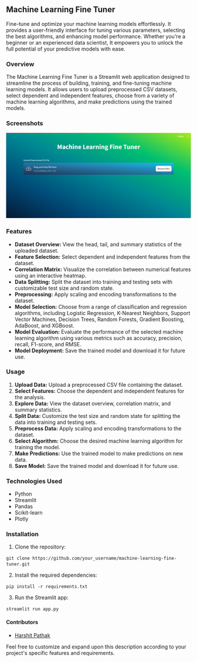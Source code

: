 ## Machine Learning Fine Tuner
Fine-tune and optimize your machine learning models effortlessly. It provides a user-friendly interface for tuning various parameters, selecting the best algorithms, and enhancing model performance. Whether you're a beginner or an experienced data scientist, It empowers you to unlock the full potential of your predictive models with ease.


### Overview
The Machine Learning Fine Tuner is a Streamlit web application designed to streamline the process of building, training, and fine-tuning machine learning models. It allows users to upload preprocessed CSV datasets, select dependent and independent features, choose from a variety of machine learning algorithms, and make predictions using the trained models.


### Screenshots
!["Image"](Screenshots/1.png)


### Features
- **Dataset Overview:** View the head, tail, and summary statistics of the uploaded dataset.
- **Feature Selection:** Select dependent and independent features from the dataset.
- **Correlation Matrix:** Visualize the correlation between numerical features using an interactive heatmap.
- **Data Splitting:** Split the dataset into training and testing sets with customizable test size and random state.
- **Preprocessing:** Apply scaling and encoding transformations to the dataset.
- **Model Selection:** Choose from a range of classification and regression algorithms, including Logistic Regression, K-Nearest Neighbors, Support Vector Machines, Decision Trees, Random Forests, Gradient Boosting, AdaBoost, and XGBoost.
- **Model Evaluation:** Evaluate the performance of the selected machine learning algorithm using various metrics such as accuracy, precision, recall, F1-score, and RMSE.
- **Model Deployment:** Save the trained model and download it for future use.

### Usage
1. **Upload Data:** Upload a preprocessed CSV file containing the dataset.
2. **Select Features:** Choose the dependent and independent features for the analysis.
3. **Explore Data:** View the dataset overview, correlation matrix, and summary statistics.
4. **Split Data:** Customize the test size and random state for splitting the data into training and testing sets.
5. **Preprocess Data:** Apply scaling and encoding transformations to the dataset.
6. **Select Algorithm:** Choose the desired machine learning algorithm for training the model.
7. **Make Predictions:** Use the trained model to make predictions on new data.
8. **Save Model:** Save the trained model and download it for future use.

### Technologies Used
- Python
- Streamlit
- Pandas
- Scikit-learn
- Plotly

### Installation
1. Clone the repository:

```
git clone https://github.com/your_username/machine-learning-fine-tuner.git
```

2. Install the required dependencies:

```
pip install -r requirements.txt
```

3. Run the Streamlit app:

```
streamlit run app.py
```

#### Contributors
- [Harshit Pathak](https://github.com/harshitpathak18)

Feel free to customize and expand upon this description according to your project's specific features and requirements.
